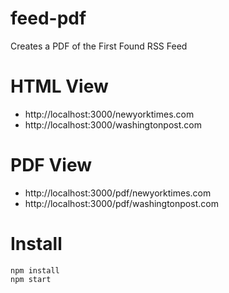 # feed-pdf
Creates a PDF of the First Found RSS Feed

# HTML View
* http://localhost:3000/newyorktimes.com
* http://localhost:3000/washingtonpost.com

# PDF View
* http://localhost:3000/pdf/newyorktimes.com
* http://localhost:3000/pdf/washingtonpost.com

# Install
```
npm install
npm start
```

